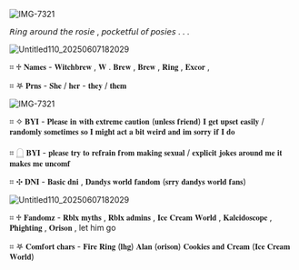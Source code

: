 ![IMG-7321](https://github.com/user-attachments/assets/405ee5a3-43bd-4aa9-9795-d3d16c430f70)

 𝘙𝘪𝘯𝘨 𝘢𝘳𝘰𝘶𝘯𝘥 𝘵𝘩𝘦 𝘳𝘰𝘴𝘪𝘦 , 𝘱𝘰𝘤𝘬𝘦𝘵𝘧𝘶𝘭 𝘰𝘧 𝘱𝘰𝘴𝘪𝘦𝘴 . . .

 ![Untitled110_20250607182029](https://github.com/user-attachments/assets/6c7e625e-e5f6-4941-85a1-f76f777f15b8)


 ⌗  ♱  𝐍𝐚𝐦𝐞𝐬 - 𝐖𝐢𝐭𝐜𝐡𝐛𝐫𝐞𝐰 , 𝐖 . 𝐁𝐫𝐞𝐰 , 𝐁𝐫𝐞𝐰 , 𝐑𝐢𝐧𝐠 , 𝐄𝐱𝐜𝐨𝐫 , 

 ⌗  𖤐  𝐏𝐫𝐧𝐬 - 𝐒𝐡𝐞 / 𝐡𝐞𝐫 - 𝐭𝐡𝐞𝐲 / 𝐭𝐡𝐞𝐦
 
 ![IMG-7321](https://github.com/user-attachments/assets/405ee5a3-43bd-4aa9-9795-d3d16c430f70)


 ⌗  ✧  𝐁𝐘𝐈 - 𝐏𝐥𝐞𝐚𝐬𝐞 𝐢𝐧 𝐰𝐢𝐭𝐡 𝐞𝐱𝐭𝐫𝐞𝐦𝐞 𝐜𝐚𝐮𝐭𝐢𝐨𝐧 (𝐮𝐧𝐥𝐞𝐬𝐬 𝐟𝐫𝐢𝐞𝐧𝐝) 𝐈 𝐠𝐞𝐭 𝐮𝐩𝐬𝐞𝐭 𝐞𝐚𝐬𝐢𝐥𝐲 / 𝐫𝐚𝐧𝐝𝐨𝐦𝐥𝐲 𝐬𝐨𝐦𝐞𝐭𝐢𝐦𝐞𝐬 𝐬𝐨 𝐈 𝐦𝐢𝐠𝐡𝐭 𝐚𝐜𝐭 𝐚 𝐛𝐢𝐭 𝐰𝐞𝐢𝐫𝐝 𝐚𝐧𝐝 𝐢𝐦 𝐬𝐨𝐫𝐫𝐲 𝐢𝐟 𝐈 𝐝𝐨

 ⌗  𓉸  𝐁𝐘𝐈 - 𝐩𝐥𝐞𝐚𝐬𝐞 𝐭𝐫𝐲 𝐭𝐨 𝐫𝐞𝐟𝐫𝐚𝐢𝐧 𝐟𝐫𝐨𝐦 𝐦𝐚𝐤𝐢𝐧𝐠 𝐬𝐞𝐱𝐮𝐚𝐥 / 𝐞𝐱𝐩𝐥𝐢𝐜𝐢𝐭  𝐣𝐨𝐤𝐞𝐬 𝐚𝐫𝐨𝐮𝐧𝐝 𝐦𝐞 𝐢𝐭 𝐦𝐚𝐤𝐞𝐬 𝐦𝐞 𝐮𝐧𝐜𝐨𝐦𝐟

 ⌗  ✣  𝐃𝐍𝐈 - 𝐁𝐚𝐬𝐢𝐜 𝐝𝐧𝐢 , 𝐃𝐚𝐧𝐝𝐲𝐬 𝐰𝐨𝐫𝐥𝐝 𝐟𝐚𝐧𝐝𝐨𝐦 (𝐬𝐫𝐫𝐲 𝐝𝐚𝐧𝐝𝐲𝐬 𝐰𝐨𝐫𝐥𝐝 𝐟𝐚𝐧𝐬)

  ![Untitled110_20250607182029](https://github.com/user-attachments/assets/6c7e625e-e5f6-4941-85a1-f76f777f15b8)

  ⌗ ♱ 𝐅𝐚𝐧𝐝𝐨𝐦𝐳 - 𝐑𝐛𝐥𝐱 𝐦𝐲𝐭𝐡𝐬 , 𝐑𝐛𝐥𝐱 𝐚𝐝𝐦𝐢𝐧𝐬 , 𝐈𝐜𝐞 𝐂𝐫𝐞𝐚𝐦 𝐖𝐨𝐫𝐥𝐝 , 𝐊𝐚𝐥𝐞𝐢𝐝𝐨𝐬𝐜𝐨𝐩𝐞 , 𝐏𝐡𝐢𝐠𝐡𝐭𝐢𝐧𝐠 , 𝐎𝐫𝐢𝐬𝐨𝐧 , let him go

  ⌗ 𖤐 𝐂𝐨𝐦𝐟𝐨𝐫𝐭 𝐜𝐡𝐚𝐫𝐬 - 𝐅𝐢𝐫𝐞 𝐑𝐢𝐧𝐠 (𝐥𝐡𝐠) 𝐀𝐥𝐚𝐧 (𝐨𝐫𝐢𝐬𝐨𝐧) 𝐂𝐨𝐨𝐤𝐢𝐞𝐬 𝐚𝐧𝐝 𝐂𝐫𝐞𝐚𝐦 (𝐈𝐜𝐞 𝐂𝐫𝐞𝐚𝐦 𝐖𝐨𝐫𝐥𝐝)

  

  
   
 

 
    
     


<!--
**Sw0rdF1ght0nTheH31ghtz/Sw0rdF1ght0nTheH31ghtz** is a ✨ _special_ ✨ repository because its `README.md` (this file) appears on your GitHub profile.

Here are some ideas to get you started:

- 🔭 I’m currently working on ...
- 🌱 I’m currently learning ...
- 👯 I’m looking to collaborate on ...
- 🤔 I’m looking for help with ...
- 💬 Ask me about ...
- 📫 How to reach me: ...
- 😄 Pronouns: ...
- ⚡ Fun fact: ...
-->
